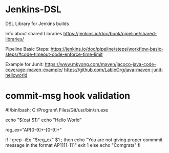 # Jenkins-DSL
DSL Library for Jenkins builds

Info about shared Libraries
  https://jenkins.io/doc/book/pipeline/shared-libraries/

Pipeline Basic Steps:
  https://jenkins.io/doc/pipeline/steps/workflow-basic-steps/#code-timeout-code-enforce-time-limit

Example for Junit:
https://www.mkyong.com/maven/jacoco-java-code-coverage-maven-example/
https://github.com/LableOrg/java-maven-junit-helloworld

# commit-msg hook validation 
#!/bin/bash; C:/Program\ Files/Git/usr/bin/sh.exe

echo "$(cat $1)"
echo "Hello World"

reg_ex="AP[0-9]+-[0-9]+"

if ! grep -iEq "$reg_ex" $1 ; then
        echo "You are not giving proper commmit message in the format AP1111-111"
        exit 1
else
        echo "Comgrats"
fi

